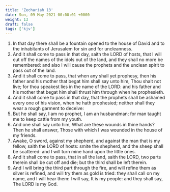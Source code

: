 ```yaml
---
title: 'Zechariah 13'
date: Sun, 09 May 2021 00:00:01 +0000
weight: 13
draft: false
tags: ['kjv'] 
---
```


1. In that day there shall be a fountain opened to the house of David and to the inhabitants of Jerusalem for sin and for uncleanness.
2. And it shall come to pass in that day, saith the LORD of hosts, that I will cut off the names of the idols out of the land, and they shall no more be remembered: and also I will cause the prophets and the unclean spirit to pass out of the land.
3. And it shall come to pass, that when any shall yet prophesy, then his father and his mother that begat him shall say unto him, Thou shalt not live; for thou speakest lies in the name of the LORD: and his father and his mother that begat him shall thrust him through when he prophesieth.
4. And it shall come to pass in that day, that the prophets shall be ashamed every one of his vision, when he hath prophesied; neither shall they wear a rough garment to deceive:
5. But he shall say, I am no prophet, I am an husbandman; for man taught me to keep cattle from my youth.
6. And one shall say unto him, What are these wounds in thine hands? Then he shall answer, Those with which I was wounded in the house of my friends.
7. Awake, O sword, against my shepherd, and against the man that is my fellow, saith the LORD of hosts: smite the shepherd, and the sheep shall be scattered: and I will turn mine hand upon the little ones.
8. And it shall come to pass, that in all the land, saith the LORD, two parts therein shall be cut off and die; but the third shall be left therein.
9. And I will bring the third part through the fire, and will refine them as silver is refined, and will try them as gold is tried: they shall call on my name, and I will hear them: I will say, It is my people: and they shall say, The LORD is my God.
